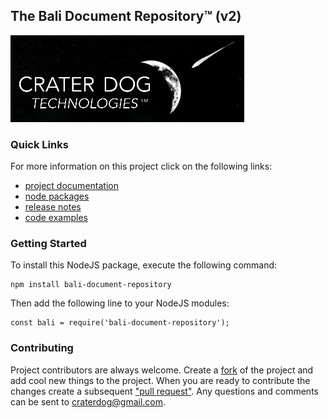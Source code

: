 ## The Bali Document Repository™ (v2)
![Logo](CraterDogLogo.png)

### Quick Links
For more information on this project click on the following links:
 * [project documentation](https://github.com/craterdog-bali/js-bali-document-repository/wiki)
 * [node packages](https://www.npmjs.com/package/bali-document-repository)
 * [release notes](https://github.com/craterdog-bali/js-bali-document-repository/wiki/release-notes)
 * [code examples](https://github.com/craterdog-bali/js-bali-document-repository/wiki/code-examples)

### Getting Started
To install this NodeJS package, execute the following command:
```
npm install bali-document-repository
```
Then add the following line to your NodeJS modules:
```
const bali = require('bali-document-repository');
```

### Contributing
Project contributors are always welcome. Create a
[fork](https://github.com/craterdog-bali/js-bali-document-repository) of the project and add cool
new things to the project. When you are ready to contribute the changes create a subsequent
["pull request"](https://help.github.com/articles/about-pull-requests/). Any questions and
comments can be sent to [craterdog@gmail.com](mailto:craterdog@gmail.com).
